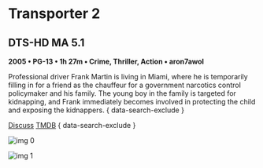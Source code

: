# Transporter 2

## DTS-HD MA 5.1

**2005 • PG-13 • 1h 27m • Crime, Thriller, Action • aron7awol**

Professional driver Frank Martin is living in Miami, where he is temporarily filling in for a friend as the chauffeur for a government narcotics control policymaker and his family. The young boy in the family is targeted for kidnapping, and Frank immediately becomes involved in protecting the child and exposing the kidnappers.
{ data-search-exclude }

[Discuss](https://www.avsforum.com/threads/bass-eq-for-filtered-movies.2995212/post-58327510)  [TMDB](https://www.themoviedb.org/movie/9335)
{ data-search-exclude }

![img 0](https://i.imgur.com/vlZ4bUz.jpg)

![img 1](https://i.imgur.com/ur0PETP.png)

